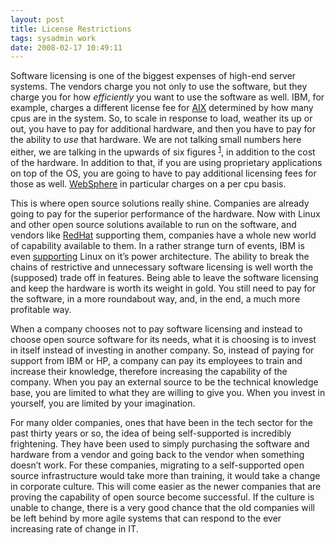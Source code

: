 ```yaml
---
layout: post
title: License Restrictions
tags: sysadmin work
date: 2008-02-17 10:49:11
---
```


Software licensing is one of the biggest expenses of high-end server systems.  The vendors charge you not only to use the software, but they charge you for how <em>efficiently</em> you want to use the software as well.  IBM, for example, charges a different license fee for <a href="http://www.cbronline.com/article_news.asp?guid=3331CC24-A0A7-4180-A7D9-032C72F9DD5F">AIX</a> determined by how many cpus are in the system.  So, to scale in response to load, weather its up or out, you have to pay for additional hardware, and then you have to pay for the ability to <em>use</em> that hardware.  We are not talking small numbers here either, we are talking in the upwards of six figures <sup><a href="#fn1-2008-02-17">1</a></sup>, in addition to the cost of the hardware.  In addition to that, if you are using proprietary applications on top of the OS, you are going to have to pay additional licensing fees for those as well.  <a href="http://www-306.ibm.com/software/webservers/appserv/was/">WebSphere</a> in particular charges on a per cpu basis.

This is where open source solutions really shine.  Companies are already going to pay for the superior performance of the hardware.  Now with Linux and other open source solutions available to run on the software, and vendors like <a href="http://www.redhat.com/rhel/server/mainframe/">RedHat</a> supporting them, companies have a whole new world of capability available to them.  In a rather strange turn of events, IBM is even <a href="http://www-03.ibm.com/systems/linux/power/">supporting</a> Linux on it’s power architecture.  The ability to break the chains of restrictive and unnecessary software licensing is well worth the (supposed) trade off in features.  Being able to leave the software licensing and keep the hardware is worth its weight in gold.  You still need to pay for the software, in a more roundabout way, and, in the end, a much more profitable way.

When a company chooses not to pay software licensing and instead to choose open source software for its needs, what it is choosing is to invest in itself instead of investing in another company.  So, instead of paying for support from IBM or HP, a company can pay its employees to train and increase their knowledge, therefore increasing the capability of the company.  When you pay an external source to be the technical knowledge base, you are limited to what they are willing to give you.  When you invest in yourself, you are limited by your imagination.

For many older companies, ones that have been in the tech sector for the past thirty years or so, the idea of being self-supported is incredibly frightening.  They have been used to simply purchasing the software and hardware from a vendor and going back to the vendor when something doesn’t work.  For these companies, migrating to a self-supported open source infrastructure would take more than training, it would take a change in corporate culture.  This will come easier as the newer companies that are proving the capability of open source become successful.  If the culture is unable to change, there is a very good chance that the old companies will be left behind by more agile systems that can respond to the ever increasing rate of change in IT.

